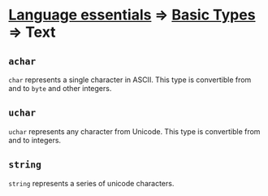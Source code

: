 # [Language essentials](https://github.com/up-lang/spec/blob/master/language_essentials.md) => [Basic Types](https://github.com/up-lang/spec/tree/master/essentials/basic_types) => Text

## `achar`

`char` represents a single character in ASCII. This type is convertible from and to `byte` and other integers.

## `uchar`

`uchar` represents any character from Unicode. This type is convertible from and to integers.

## `string`

`string` represents a series of unicode characters.